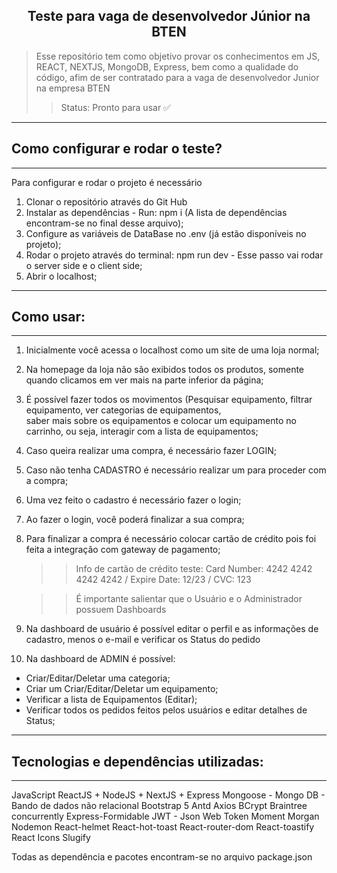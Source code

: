 <div align='center'>

## **Teste para vaga de desenvolvedor Júnior na BTEN** 

</div>

> Esse repositório tem como objetivo provar os conhecimentos em JS, REACT, NEXTJS, MongoDB, Express, bem como a qualidade do código, afim de ser contratado para a vaga de desenvolvedor Junior na empresa BTEN
>> Status: Pronto para usar ✅

---------------------------------------------------------------------------------------------------------------------------------
## Como configurar e rodar o teste? 
---------------------------------------------------------------------------------------------------------------------------------
Para configurar e rodar o projeto é necessário
1) Clonar o repositório através do Git Hub
2) Instalar as dependências - Run: npm i (A lista de dependências encontram-se no final desse arquivo);
3) Configure as variáveis de DataBase no .env (já estão disponíveis no projeto);
4) Rodar o projeto através do terminal: npm run dev -  Esse passo vai rodar o server side e o client side;
5) Abrir o localhost; 
---------------------------------------------------------------------------------------------------------------------------------
## Como usar:
---------------------------------------------------------------------------------------------------------------------------------
1) Inicialmente você acessa o localhost como um site de uma loja normal;
2) Na homepage da loja não são exibidos todos os produtos, somente quando clicamos em ver mais na parte inferior da página;
3) É possível fazer todos os movimentos (Pesquisar equipamento, filtrar equipamento, ver categorias de equipamentos, <br>
saber mais sobre os equipamentos e colocar um equipamento no carrinho, ou seja, interagir com a lista de equipamentos;
4) Caso queira realizar uma compra, é necessário fazer LOGIN;
5) Caso não tenha CADASTRO é necessário realizar um para proceder com a compra;
6) Uma vez feito o cadastro é necessário fazer o login;
7) Ao fazer o login, você poderá finalizar a sua compra;
8) Para finalizar a compra é necessário colocar cartão de crédito pois foi feita a integração com gateway de pagamento;
    >> Info de cartão de crédito teste: Card Number: 4242 4242 4242 4242 / Expire Date: 12/23 / CVC: 123

    >> É importante salientar que o Usuário e o Administrador possuem Dashboards
9) Na dashboard de usuário é possível editar o perfil e as informações de cadastro, menos o e-mail e verificar os Status do pedido
10) Na dashboard de ADMIN é possível:
   - Criar/Editar/Deletar uma categoria;
   - Criar um Criar/Editar/Deletar um equipamento;
   - Verificar a lista de Equipamentos (Editar);
   - Verificar todos os pedidos feitos pelos usuários e editar detalhes de Status;

---------------------------------------------------------------------------------------------------------------------------------
## Tecnologias e dependências utilizadas: 
---------------------------------------------------------------------------------------------------------------------------------
JavaScript
ReactJS + NodeJS + NextJS + Express
Mongoose - Mongo DB - Bando de dados não relacional
Bootstrap 5
Antd
Axios
BCrypt
Braintree
concurrently
Express-Formidable
JWT - Json Web Token
Moment
Morgan
Nodemon
React-helmet
React-hot-toast
React-router-dom
React-toastify
React Icons
Slugify

Todas as dependência e pacotes encontram-se no arquivo package.json

